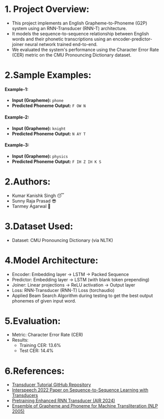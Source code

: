 # 1. Project Overview:

- This project implements an English Grapheme-to-Phoneme (G2P) system using an RNN-Transducer (RNN-T) architecture.
- It models the sequence-to-sequence relationship between English words and their phonetic transcriptions using an encoder-predictor-joiner neural network trained end-to-end.
- We evaluated the system's performance using the Character Error Rate (CER) metric on the CMU Pronouncing Dictionary dataset.

# 2.Sample Examples:
#### Example-1:
- **Input (Grapheme):** `phone`
- **Predicted Phoneme Output:** `F OW N`

#### Example-2:
- **Input (Grapheme):** `knight`
- **Predicted Phoneme Output:** `N AY T`

#### Example-3:
- **Input (Grapheme):** `physics`
- **Predicted Phoneme Output:** `F IH Z IH K S`

# 2.Authors:
- Kumar Kanishk Singh  :sleeping:
- Sunny Raja Prasad :sunglasses:
- Tanmey Agarwal :disguised_face:	

# 3.Dataset Used:
- Dataset: CMU Pronouncing Dictionary (via NLTK)

# 4.Model Architecture:
- Encoder: Embedding layer → LSTM → Packed Sequence
- Predictor: Embedding layer → LSTM (with blank token prepending)
- Joiner: Linear projections → ReLU activation → Output layer
- Loss: RNN-Transducer (RNN-T) Loss (torchaudio)
- Applied Beam Search Algorithm during testing to get the best output phonemes of given input word.

# 5.Evaluation:
- Metric: Character Error Rate (CER)
- Results:
    - Training CER: 13.6%
    - Test CER: 14.4%

# 6.References:
- [Transducer Tutorial GitHub Repository](https://github.com/lorenlugosch/transducer-tutorial/tree/main)
- [Interspeech 2022 Paper on Sequence-to-Sequence Learning with Transducers](https://www.isca-archive.org/interspeech_2022/fukuda22_interspeech.pdf)
- [Pretraining Enhanced RNN Transducer (AIR 2024)](https://www.sciopen.com/article/10.26599/AIR.2024.9150039)
- [Ensemble of Grapheme and Phoneme for Machine Transliteration (NLP 2005)](https://aclanthology.org/I05-1040.pdf)